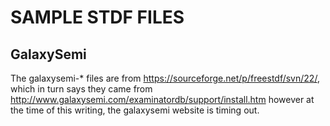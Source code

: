# SAMPLE STDF FILES

## GalaxySemi

The galaxysemi-* files are from <https://sourceforge.net/p/freestdf/svn/22/>, which
in turn says they came from <http://www.galaxysemi.com/examinatordb/support/install.htm>
however at the time of this writing, the galaxysemi website is timing out.
